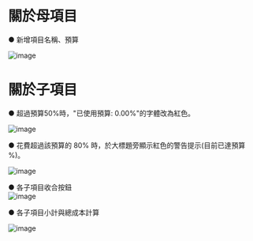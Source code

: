 # 關於母項目

● 新增項目名稱、預算

![image](https://github.com/user-attachments/assets/934677d2-deff-47f3-9741-480cff790e9b)

# 關於子項目

● 超過預算50%時，"已使用預算: 0.00%"的字體改為紅色。</br>

![image](https://github.com/user-attachments/assets/2393df67-4b16-484b-b491-423a374cf327)

● 花費超過該預算的 80% 時，於大標題旁顯示紅色的警告提示(目前已達預算 %)。</br>

![image](https://github.com/user-attachments/assets/90564f7b-e669-4b6b-9fd0-bb7de7bfad20)

● 各子項目收合按鈕</br>
![image](https://github.com/user-attachments/assets/75ac4507-638d-4ff1-9d2e-aca2e6087fe8)

● 各子項目小計與總成本計算</br>

![image](https://github.com/user-attachments/assets/8a17e533-81b6-450f-8374-a079db82d9a9)
